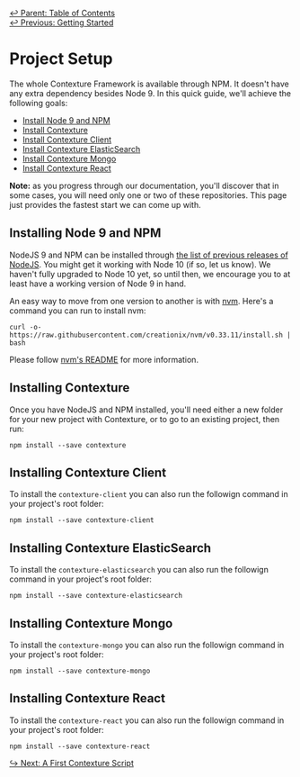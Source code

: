 ﻿[↩  Parent: Table of Contents](../README.md)  
[↩  Previous: Getting Started](README.md)

# Project Setup

The whole Contexture Framework is available through NPM. It doesn't
have any extra dependency besides Node 9. In this quick guide, we'll
achieve the following goals:

- [Install Node 9 and NPM](./setup.md#installing-node-9-and-npm)
- [Install Contexture](./setup.md#installing-contexture)
- [Install Contexture Client](./setup.md#installing-contexture-client)
- [Install Contexture ElasticSearch](./setup.md#installing-contexture-elasticsearch)
- [Install Contexture Mongo](./setup.md#installing-contexture-mongo)
- [Install Contexture React](./setup.md#installing-contexture-react)

**Note:** as you progress through our documentation, you'll discover
that in some cases, you will need only one or two of these
repositories. This page just provides the fastest start we can come up
with.

## Installing Node 9 and NPM

NodeJS 9 and NPM can be installed through [the list of previous
releases of NodeJS](https://nodejs.org/en/download/releases/). You
might get it working with Node 10 (if so, let us know). We haven't
fully upgraded to Node 10 yet, so until then, we encourage you to at
least have a working version of Node 9 in hand.

An easy way to move from one version to another is with
[nvm](https://github.com/creationix/nvm). Here's a command you can run
to install nvm:

    curl -o- https://raw.githubusercontent.com/creationix/nvm/v0.33.11/install.sh | bash

Please follow [nvm's README](https://github.com/creationix/nvm/blob/master/README.md) for more information.

## Installing Contexture

Once you have NodeJS and NPM installed, you'll need either a new
folder for your new project with Contexture, or to go to an existing
project, then run:

    npm install --save contexture

## Installing Contexture Client

To install the `contexture-client` you can also run the followign
command in your project's root folder:

    npm install --save contexture-client

## Installing Contexture ElasticSearch

To install the `contexture-elasticsearch` you can also run the followign
command in your project's root folder:

    npm install --save contexture-elasticsearch

## Installing Contexture Mongo

To install the `contexture-mongo` you can also run the followign
command in your project's root folder:

    npm install --save contexture-mongo

## Installing Contexture React

To install the `contexture-react` you can also run the followign
command in your project's root folder:

    npm install --save contexture-react

[↪ Next: A First Contexture Script](first-script.md)
